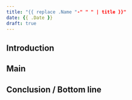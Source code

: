 ```yaml
---
title: "{{ replace .Name "-" " " | title }}"
date: {{ .Date }}
draft: true
---
```


## Introduction

## Main

## Conclusion / Bottom line